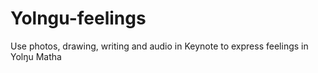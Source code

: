 # Yolngu-feelings
Use photos, drawing, writing and audio in Keynote to express feelings in Yolŋu Matha
